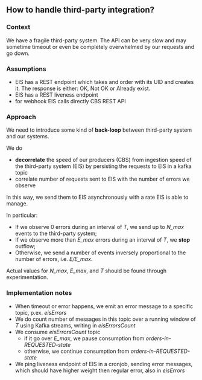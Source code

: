 ## How to handle third-party integration?

### Context
We have a fragile third-party system. 
The API can be very slow and may sometime timeout 
or even be completely overwhelmed by our requests and go down.

### Assumptions
- EIS has a REST endpoint which takes and order with its UID and creates it. The response is either: OK, Not OK or Already exist.
- EIS has a REST liveness endpoint
- for webhook EIS calls directly CBS REST API

### Approach

We need to introduce some kind of **back-loop** between
third-party system and our systems.

We do
- **decorrelate** the speed of our producers (CBS)
from ingestion speed of the third-party system (EIS)
by persisting the requests to EIS in a kafka topic 
- correlate number of requests sent to EIS with the number of errors we observe

In this way, we send them to EIS asynchronously with a rate EIS is able to manage.

In particular:
- If we observe 0 errors during an interval of *T*, we send up to *N_max* events to the third-party system;
- If we observe more than *E_max* errors during an interval of *T*, we **stop** outflow;
- Otherwise, we send a number of events inversely proportional to the number of errors, i.e. *E/E_max*.

Actual values for *N_max*, *E_max*, and *T* should be found through experimentation.

### Implementation notes
- When timeout or error happens, we emit an error message to a specific topic, p.ex. *eisErrors*
- We do count number of messages in this topic over a running window of *T* using Kafka streams, writing in *eisErrorsCount*
- We consume *eisErrorsCount* topic 
  - if it go over *E_max*, we pause consumption from *orders-in-REQUESTED-state*
  - otherwise, we continue consumption from *orders-in-REQUESTED-state*
- We ping liveness endpoint of EIS in a cronjob, sending error messages, 
which should have higher weight then regular error, also in *eisErrors*
